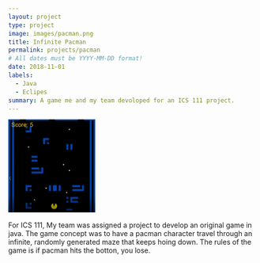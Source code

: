 ```yaml
---
layout: project
type: project
image: images/pacman.png
title: Infinite Pacman
permalink: projects/pacman
# All dates must be YYYY-MM-DD format!
date: 2018-11-01
labels:
  - Java
  - Eclipes
summary: A game me and my team devoloped for an ICS 111 project.
---
```


<div style="width: 35%; height: 50%; float: center;">
  <img class="ui image" src="../images/Pacman-Game.JPG">
</div>

For ICS 111, My team was assigned a project to develop an original game in java. The game concept was to have a pacman character travel through an infinite, randomly generated maze that keeps hoing down. The rules of the game is if pacman hits the botton, you lose.

